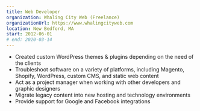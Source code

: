 ```yaml
---
title: Web Developer
organization: Whaling City Web (Freelance)
organizationUrl: https://www.whalingcityweb.com
location: New Bedford, MA
start: 2012-06-01
# end: 2020-03-14
---
```


-   Created custom WordPress themes & plugins depending on the need of the clients
-   Troubleshoot software on a variety of platforms, including Magento, Shopify, WordPress, custom CMS, and static web content
-   Act as a project manager when working with other developers and graphic designers
-   Migrate legacy content into new hosting and technology environments
-   Provide support for Google and Facebook integrations
